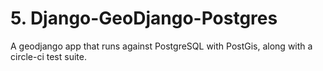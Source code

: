 # 5. Django-GeoDjango-Postgres

A geodjango app that runs against PostgreSQL with PostGis, along with a circle-ci test suite.

